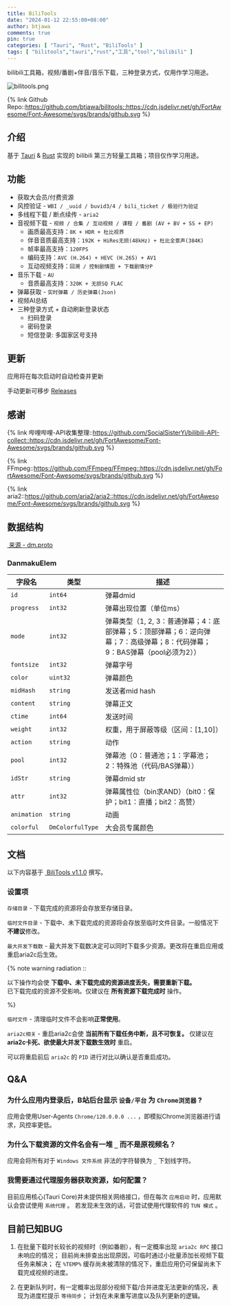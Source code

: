 ```yaml
---
title: BiliTools
date: "2024-01-12 22:55:00+08:00"
author: btjawa
comments: true
pin: true
categories: [ "Tauri", "Rust", "BiliTools" ]
tags: [ "bilitools","tauri","rust","工具","tool","bilibili" ]
---
```


bilibili工具箱，视频/番剧+伴音/音乐下载，三种登录方式，仅用作学习用途。

<!-- more -->

![bilitools.png](https://cdn.jsdelivr.net/gh/btjawa/btjawa/assets/bilitools.png)

{% link Github Repo::https://github.com/btjawa/bilitools::https://cdn.jsdelivr.net/gh/FortAwesome/Font-Awesome/svgs/brands/github.svg %}

## 介绍

基于 [Tauri](https://github.com/tauri-apps/tauri) & [Rust](https://github.com/rust-lang/rust) 实现的 bilibili 第三方轻量工具箱；项目仅作学习用途。

## 功能

- 获取大会员/付费资源
- 风控验证 - `WBI / _uuid / buvid3/4 / bili_ticket / 极验行为验证`
- 多线程下载 / 断点续传 - `aria2`
- 音视频下载 - `视频 / 合集 / 互动视频 / 课程 / 番剧 (AV + BV + SS + EP)`
    - 画质最高支持：`8K + HDR + 杜比视界`
    - 伴音音质最高支持：`192K + HiRes无损(48kHz) + 杜比全景声(384K)`
    - 帧率最高支持：`120FPS`
    - 编码支持：`AVC (H.264) + HEVC (H.265) + AV1`
    - 互动视频支持：`回溯 / 控制剧情图 + 下载剧情分P`
- 音乐下载 - `AU`
    - 音质最高支持：`320K + 无损SQ FLAC`
- 弹幕获取 - `实时弹幕 / 历史弹幕(Json)`
- 视频AI总结
- 三种登录方式 + 自动刷新登录状态
    - 扫码登录
    - 密码登录
    - 短信登录: 多国家区号支持

## 更新

应用将在每次启动时自动检查并更新

手动更新可移步 [Releases](https://github.com/btjawa/BiliTools/releases/latest)

## 感谢

{% link 哔哩哔哩-API收集整理::https://github.com/SocialSisterYi/bilibili-API-collect::https://cdn.jsdelivr.net/gh/FortAwesome/Font-Awesome/svgs/brands/github.svg %}

{% link FFmpeg::https://github.com/FFmpeg/FFmpeg::https://cdn.jsdelivr.net/gh/FortAwesome/Font-Awesome/svgs/brands/github.svg %}

{% link aria2::https://github.com/aria2/aria2::https://cdn.jsdelivr.net/gh/FortAwesome/Font-Awesome/svgs/brands/github.svg %}

## 数据结构

<a href="https://github.com/SocialSisterYi/bilibili-API-collect/blob/master/grpc_api/bilibili/community/service/dm/v1/dm.proto" target="_blank">
<i class="fa-brands fa-github"></i>&nbsp;来源 - dm.proto</a>

### DanmakuElem

| 字段名     | 类型           | 描述 |
|------------|----------------|------|
| `id`       | `int64`        | 弹幕dmid |
| `progress` | `int32`        | 弹幕出现位置（单位ms） |
| `mode`     | `int32`        | 弹幕类型（1, 2, 3：普通弹幕；4：底部弹幕；5：顶部弹幕；6：逆向弹幕；7：高级弹幕；8：代码弹幕；9：BAS弹幕（pool必须为2）） |
| `fontsize` | `int32`        | 弹幕字号 |
| `color`    | `uint32`       | 弹幕颜色 |
| `midHash`  | `string`       | 发送者mid hash |
| `content`  | `string`       | 弹幕正文 |
| `ctime`    | `int64`        | 发送时间 |
| `weight`   | `int32`        | 权重，用于屏蔽等级（区间：[1,10]） |
| `action`   | `string`       | 动作 |
| `pool`     | `int32`        | 弹幕池（0：普通池；1：字幕池；2：特殊池（代码/BAS弹幕）） |
| `idStr`    | `string`       | 弹幕dmid str |
| `attr`     | `int32`        | 弹幕属性位（bin求AND）（bit0：保护；bit1：直播；bit2：高赞） |
| `animation`| `string`       | 动画 |
| `colorful` | `DmColorfulType` | 大会员专属颜色 |

## 文档

以下内容基于 <a href="https://github.com/btjawa/BiliTools/releases/tag/v1.1.0" target="_blank"><i class="fa-brands fa-github"></i>&nbsp;BiliTools v1.1.0</a> 撰写。

### 设置项

`存储目录` - 下载完成的资源将会存放至存储目录。

`临时文件目录` - 下载中、未下载完成的资源将会存放至临时文件目录。一般情况下**不建议**修改。

`最大并发下载数` - 最大并发下载数决定可以同时下载多少资源。更改将在重启应用或重启aria2c后生效。

{% note warning radiation ::

以下操作均会使 **下载中、未下载完成的资源进度丢失，需要重新下载。**
<br>
已下载完成的资源不受影响。仅建议在 **所有资源下载完成时** 操作。

 %}

`临时文件` - 清理临时文件不会影响**正常使用**。

`aria2c相关` - 重启aria2c会使 **当前所有下载任务中断，且不可恢复。**
仅建议在 **aria2c卡死、欲使最大并发下载数生效时** 重启。

可以将重启前后 `aria2c` 的 `PID` 进行对比以确认是否重启成功。

## Q&A

### 为什么应用内登录后，B站后台显示 `设备/平台` 为 `Chrome浏览器` ?

应用会使用User-Agents `Chrome/120.0.0.0 ...` ，即模拟Chrome浏览器进行请求，风控率更低。

### 为什么下载资源的文件名会有一堆 `_` 而不是原视频名？

应用会将所有对于 `Windows 文件系统` 非法的字符替换为 `_` 下划线字符。

### 我需要通过代理服务器获取资源，如何配置？

目前应用核心(Tauri Core)并未提供相关网络接口，但在每次 `应用启动` 时，应用默认会尝试使用 `系统代理` 。
    若发现未生效的话，可尝试使用代理软件的 `TUN 模式` 。
  
## 目前已知BUG

1. 在批量下载时长较长的视频时（例如番剧），有一定概率出现 `aria2c RPC` 接口未响应的情况；
目前尚未排查出出现原因，可临时通过小批量添加长视频下载任务来解决；
在 `%TEMP%` 缓存尚未被清除的情况下，重启应用仍可保留尚未下载完成视频的进度。

2. 在更新队列时，有一定概率出现部分视频下载/合并进度无法更新的情况，表现为进度栏提示 `等待同步`；
计划在未来重写进度以及队列更新的逻辑。